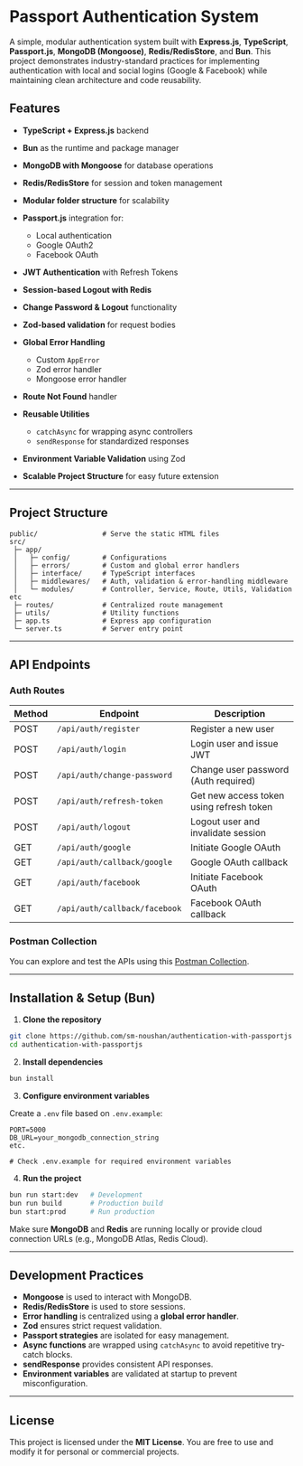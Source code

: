 # Passport Authentication System

A simple, modular authentication system built with **Express.js**, **TypeScript**, **Passport.js**, **MongoDB (Mongoose)**, **Redis/RedisStore**, and **Bun**. This project demonstrates industry-standard practices for implementing authentication with local and social logins (Google & Facebook) while maintaining clean architecture and code reusability.

## Features

- **TypeScript + Express.js** backend
- **Bun** as the runtime and package manager
- **MongoDB with Mongoose** for database operations
- **Redis/RedisStore** for session and token management
- **Modular folder structure** for scalability
- **Passport.js** integration for:
  - Local authentication
  - Google OAuth2
  - Facebook OAuth

- **JWT Authentication** with Refresh Tokens
- **Session-based Logout with Redis**
- **Change Password & Logout** functionality
- **Zod-based validation** for request bodies
- **Global Error Handling**
  - Custom `AppError`
  - Zod error handler
  - Mongoose error handler

- **Route Not Found** handler
- **Reusable Utilities**
  - `catchAsync` for wrapping async controllers
  - `sendResponse` for standardized responses

- **Environment Variable Validation** using Zod
- **Scalable Project Structure** for easy future extension

---

## Project Structure

```
public/                # Serve the static HTML files
src/
 ├─ app/
 │   ├─ config/        # Configurations
 │   ├─ errors/        # Custom and global error handlers
 │   ├─ interface/     # TypeScript interfaces
 │   ├─ middlewares/   # Auth, validation & error-handling middleware
 │   └─ modules/       # Controller, Service, Route, Utils, Validation etc
 ├─ routes/            # Centralized route management
 ├─ utils/             # Utility functions
 ├─ app.ts             # Express app configuration
 └─ server.ts          # Server entry point
```

---

## API Endpoints

### **Auth Routes**

| Method | Endpoint                      | Description                              |
| ------ | ----------------------------- | ---------------------------------------- |
| POST   | `/api/auth/register`          | Register a new user                      |
| POST   | `/api/auth/login`             | Login user and issue JWT                 |
| POST   | `/api/auth/change-password`   | Change user password (Auth required)     |
| POST   | `/api/auth/refresh-token`     | Get new access token using refresh token |
| POST   | `/api/auth/logout`            | Logout user and invalidate session       |
| GET    | `/api/auth/google`            | Initiate Google OAuth                    |
| GET    | `/api/auth/callback/google`   | Google OAuth callback                    |
| GET    | `/api/auth/facebook`          | Initiate Facebook OAuth                  |
| GET    | `/api/auth/callback/facebook` | Facebook OAuth callback                  |

### **Postman Collection**

You can explore and test the APIs using this [Postman Collection](https://www.postman.com/maintenance-astronaut-37077463/workspace/sm-noushan/collection/34818425-d1fc8daf-0560-4f12-b3ae-1b8df64271da?action=share&source=copy-link&creator=34818425).

---

## Installation & Setup (Bun)

1. **Clone the repository**

```bash
git clone https://github.com/sm-noushan/authentication-with-passportjs
cd authentication-with-passportjs
```

2. **Install dependencies**

```bash
bun install
```

3. **Configure environment variables**

Create a `.env` file based on `.env.example`:

```env
PORT=5000
DB_URL=your_mongodb_connection_string
etc.

# Check .env.example for required environment variables
```

4. **Run the project**

```bash
bun run start:dev   # Development
bun run build       # Production build
bun start:prod      # Run production
```

Make sure **MongoDB** and **Redis** are running locally or provide cloud connection URLs (e.g., MongoDB Atlas, Redis Cloud).

---

## Development Practices

- **Mongoose** is used to interact with MongoDB.
- **Redis/RedisStore** is used to store sessions.
- **Error handling** is centralized using a **global error handler**.
- **Zod** ensures strict request validation.
- **Passport strategies** are isolated for easy management.
- **Async functions** are wrapped using `catchAsync` to avoid repetitive try-catch blocks.
- **sendResponse** provides consistent API responses.
- **Environment variables** are validated at startup to prevent misconfiguration.

---

## License

This project is licensed under the **MIT License**. You are free to use and modify it for personal or commercial projects.
